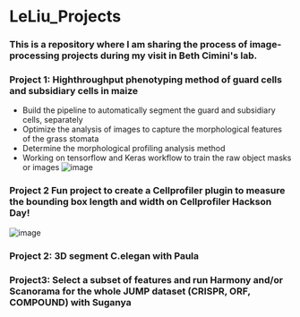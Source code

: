 # LeLiu_Projects

### This is a repository where I am sharing the process of image-processing projects during my visit in Beth Cimini's lab.

### Project 1: Highthroughput phenotyping method of guard cells and subsidiary cells in maize
- Build the pipeline to automatically segment the guard and subsidiary cells, separately
- Optimize the analysis of images to capture the morphological features of the grass stomata
- Determine the morphological profiling analysis method
- Working on tensorflow and Keras workflow to train the raw object masks or images
![image](https://github.com/broadinstitute/LeLiu_Projects/assets/73537116/18c314f4-dd96-4b64-ad75-614e278c9dfe)

### Project 2 Fun project to create a Cellprofiler plugin to measure the bounding box length and width on Cellprofiler Hackson Day!

![image](https://github.com/broadinstitute/LeLiu_Projects/assets/73537116/d9f69482-23bd-4242-9d18-0e055350c5fc)


### Project 2: 3D segment C.elegan with Paula

### Project3: Select a subset of features and run Harmony and/or Scanorama for the whole JUMP dataset (CRISPR, ORF, COMPOUND) with Suganya

